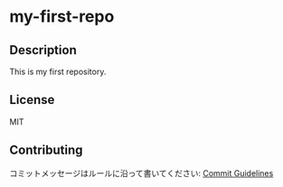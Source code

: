 # my-first-repo

## Description
This is my first repository.

## License
MIT

## Contributing
コミットメッセージはルールに沿って書いてください: [Commit Guidelines](./docs/commit-guidelines.md)
